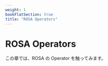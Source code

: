 ```yaml
---
weight: 1
bookFlatSection: true
title: "ROSA Operators"
---
```


# ROSA Operators 

この章では、ROSA の Operator を触ってみます。
